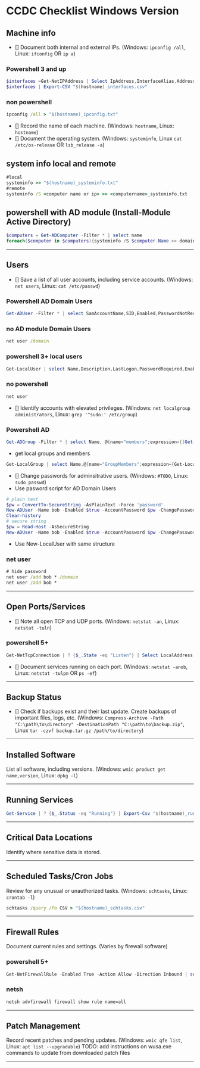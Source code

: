 # CCDC Checklist Windows Version

## Machine info

- [] Document both internal and external IPs. (Windows: `ipconfig /all`, Linux: `ifconfig` OR `ip a`)
### Powershell 3 and up
```powershell
$interfaces =Get-NetIPAddress | Select IpAddress,InterfaceAlias,AddressFamily
$interfaces | Export-CSV "$(hostname)_interfaces.csv"
```
### non powershell
```cmd
ipconfig /all > "$(hostname)_ipconfig.txt"
```
- [] Record the name of each machine. (Windows: `hostname`, Linux: `hostname`)
- [] Document the operating system. (Windows: `systeminfo`, Linux `cat /etc/os-release` OR `lsb_release -a`)
## system info local and remote
```cmd
#local
systeminfo >> "$(hostname)_systeminfo.txt"
#remote
systeminfo /S <computer name or ip> >> <computername>_systeminfo.txt
```
## powershell with AD module (Install-Module Active Directory)
```powershell
$computers = Get-ADComputer -Filter * | select name
foreach($computer in $computers){systeminfo /S $computer.Name >> domain_computers_systeminfo.txt}
```
---

## Users
- [] Save a list of all user accounts, including service accounts. (Windows: `net users`, Linux: `cat /etc/passwd`)
### Powershell AD Domain Users
```powershell
Get-ADUser -Filter * | select SamAccountName,SID,Enabled,PasswordNotRequired,DoesNotRequirePreAuth,AllowReversiblePasswordEncryption | Export-CSV domain_users.csv
```
### no AD module Domain Users
```cmd
net user /domain
```
### powershell 3+ local users
```powershell
Get-LocalUser | select Name,Description,LastLogon,PasswordRequired,Enabled | Export-Csv "$(hostname)_localusers.csv"
```
### no powershell
```cmd
net user
```


- [] Identify accounts with elevated privileges. (Windows: `net localgroup administrators`, Linux: `grep '^sudo:' /etc/group`)
### Powershell AD
```powershell
Get-ADGroup -Filter * | select Name, @{name="members";expression={(Get-ADGroupMember -Identity $_.Name).Name}} | Export-CSV domain_groups.csv
```
- get local groups and members
```powershell
Get-LocalGroup | select Name,@{name="GroupMembers";expression={Get-LocalGroupMember -Name $_.Name}} | Export-CSV "$(hostname)_groups_and_members.csv"
```
- [] Change passwords for adminsitrative users. (Windows: `#TODO`, Linux: `sudo passwd`)
- Use pasword script for AD Domain Users
```powershell
# plain text
$pw = ConvertTo-SecureString -AsPlainText -Force 'password'
New-ADUser -Name bob -Enabled $true -AccountPassword $pw -ChangePasswordAtLogon $false
Clear-history
# secure string
$pw = Read-Host -AsSecureString
New-ADUser -Name bob -Enabled $true -AccountPassword $pw -ChangePasswordAtLogon $false
```
- Use New-LocalUser with same structure
### net user
```cmd
# hide password
net user /add bob * /domain
net user /add bob *
```
---

## Open Ports/Services

- [] Note all open TCP and UDP ports. (Windows: `netstat -an`, Linux: `netstat -tuln`)
### powershell 5+
```powershell
Get-NetTcpConnection | ? {$_.State -eq "Listen"} | Select LocalAddress,LocalPort,@{name="processname";expression={(Get-Process -Id $_.OwningProcess).ProcessName}} | Sort-Object LocalPort | Export-CSV "$(hostname)_openports.csv"
```
- [] Document services running on each port. (Windows: `netstat -anob`, Linux: `netstat -tulpn` OR `ps -ef`)

---

## Backup Status

- [] Check if backups exist and their last update. Create backups of important files, logs, etc. (Windows: `Compress-Archive -Path "C:\path\to\directory" -DestinationPath "C:\path\to\backup.zip"`, Linux `tar -czvf backup.tar.gz /path/to/directory`)

---

## Installed Software

List all software, including versions. (Windows: `wmic product get name,version`, Linux: `dpkg -l`)

---
## Running Services
```powershell
Get-Service | ? {$_.Status -eq "Running"} | Export-Csv "$(hostname)_running_services.csv"
```
---

## Critical Data Locations

Identify where sensitive data is stored.

---

## Scheduled Tasks/Cron Jobs

Review for any unusual or unauthorized tasks. (Windows: `schtasks`, Linux: `crontab -l`)
```cmd
schtasks /query /fo CSV > "$(hostname)_schtasks.csv"
```
---

## Firewall Rules

Document current rules and settings. (Varies by firewall software)
### powershell 5+
```powershell
Get-NetFirewallRule -Enabled True -Action Allow -Direction Inbound | select DisplayName,Direction,@{name="local port"; expression={($_ | Get-NetFirewallPortfilter).LocalPort}}  | Sort-Object "local port" | Export-CSV "$(hostname)_firewallrules_inbound_enabled.csv"
```
### netsh
```cmd
netsh advfirewall firewall show rule name=all
```
---

## Patch Management

Record recent patches and pending updates. (Windows: `wmic qfe list`, Linux: `apt list --upgradable`)
TODO: add instructions on wusa.exe commands to update from downloaded patch files

---
